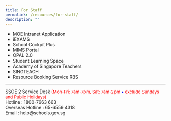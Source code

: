 ```yaml
---
title: For Staff
permalink: /resources/for-staff/
description: ""
---
```

<ul style="list-style-type: square;"><li><a style="text-decoration: none"  href="https://intranet.moe.gov.sg/Pages/Home.aspx" target="_blank">MOE Intranet Application</a></li>
<li><a style="text-decoration: none"  href="https://iexams.seab.gov.sg/sso/login?service=https%3A%2F%2Fiexams.seab.gov.sg%2Fsso%2Foauth2.0%2FcallbackAuthorize%3Fclient_id%3Diexams2-prod%26redirect_uri%3Dhttps%253A%252F%252Fiexams.seab.gov.sg%252Fiexams2%252Flogin%252Foauth2%252Fcode%252Fiexams2-prod%26response_type%3Dcode%26client_name%3DCasOAuthClient" target="_blank">iEXAMS</a></li>
<li><a style="text-decoration: none"  href="https://schoolcockpit.moe.gov.sg/" target="_blank">School Cockpit Plus</a></li>
<li><a style="text-decoration: none"  href="https://portal.mims.moe.gov.sg" target="_blank">MIMS Portal</a></li>
<li><a style="text-decoration: none"  href="https://idm.opal2.moe.edu.sg/" target="_blank">OPAL 2.0</a></li>
<li><a style="text-decoration: none"  href="https://vle.learning.moe.edu.sg/login" target="_blank">Student Learning Space</a></li>
<li><a style="text-decoration: none"  href="https://academyofsingaporeteachers.moe.edu.sg/" target="_blank">Academy of Singapore Teachers</a></li>
<li><a style="text-decoration: none"  href="http://singteach.nie.edu.sg/" target="_blank">SINGTEACH</a></li>
<li><a style="text-decoration: none"  href="https://rbs.avero-tech.com" target="_blank">Resource Booking Service RBS</a></li></ul>
<hr>
SSOE 2 Service Desk <span style="font-size:10pt; color: red;">(Mon-Fri: 7am-7pm, Sat: 7am-2pm <span style="color:blue;">•</span> exclude Sundays and Public Holidays)</span>
<br>
Hotline : 1800-7663 663<br>
Overseas Hotline : 65-6559 4318<br>
Email : help@schools.gov.sg